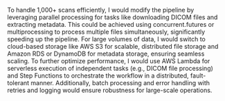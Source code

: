 To handle 1,000+ scans efficiently, I would modify the pipeline by leveraging parallel processing for tasks like downloading DICOM files and extracting metadata. This could be achieved using concurrent.futures or multiprocessing to process multiple files simultaneously, significantly speeding up the pipeline. For large volumes of data, I would switch to cloud-based storage like AWS S3 for scalable, distributed file storage and Amazon RDS or DynamoDB for metadata storage, ensuring seamless scaling. To further optimize performance, I would use AWS Lambda for serverless execution of independent tasks (e.g., DICOM file processing) and Step Functions to orchestrate the workflow in a distributed, fault-tolerant manner. Additionally, batch processing and error handling with retries and logging would ensure robustness for large-scale operations.